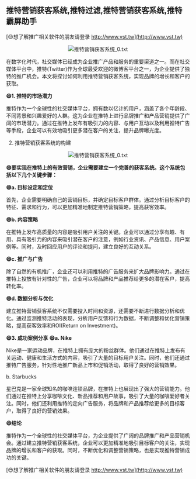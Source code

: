 ## **推特营销获客系统,推特过滤,推特营销获客系统,推特霸屏助手**

[😍想了解推广相关软件的朋友请登录 http://www.vst.tw](http://www.vst.tw)

 <center><img src="https://vst.tw/MP4/tuiguang/png/8.png" alt="推特营销获客系统_0.txt"></center>

在数字化时代，社交媒体已经成为企业推广产品和服务的重要渠道之一。而在社交媒体平台中，推特(Twitter)作为全球最受欢迎的微博客平台之一，为企业提供了独特的推广机会。本文将探讨如何利用推特营销获客系统，实现品牌的增长和客户的获取。

**😄1. 推特的市场潜力**

推特作为一个全球性的社交媒体平台，拥有数以亿计的用户，涵盖了各个年龄段、不同背景和兴趣爱好的人群。这为企业在推特上进行品牌推广和产品营销提供了广阔的市场潜力。通过在推特上发布有吸引力的内容、与用户互动以及利用推特广告等手段，企业可以有效地吸引更多潜在客户的关注，提升品牌曝光度。

2. 推特营销获客系统的构建

 <center><img src="https://vst.tw/MP4/tuiguang/png/6.png" alt="推特营销获客系统_0.txt"></center>

**😄要实现在推特上的有效营销，企业需要建立一个完善的获客系统。这个系统包括以下几个关键步骤：**

**😄a. 目标设定和定位**

首先，企业需要明确自己的营销目标，并确定目标客户群体。通过分析目标客户的特征、需求和行为，可以更加精准地制定推特营销策略，提高获客效率。

**😄b. 内容策略**

在推特上发布高质量的内容是吸引用户关注的关键。企业可以通过分享有趣、有用、具有吸引力的内容来吸引潜在客户的注意，例如行业资讯、产品信息、用户案例等。同时，及时回应用户的评论和提问，建立良好的互动关系。

**😄c. 推广与广告**

除了自然的有机推广，企业还可以利用推特的广告服务来扩大品牌影响力。通过在推特上投放有针对性的广告，企业可以将品牌和产品推荐给更多的潜在客户，提高转化率。

**😄d. 数据分析与优化**

建立推特营销获客系统不仅需要投入时间和资源，还需要不断进行数据分析和优化。通过监测推特活动的表现，分析用户反馈和行为数据，不断调整和优化营销策略，提高获客效率和ROI(Return on Investment)。

**😄3. 成功案例分享**
**😄a. Nike**

Nike是一家运动品牌，在推特上拥有庞大的粉丝群体。他们通过在推特上发布有关运动、健康和生活方式的内容，吸引了大量的目标用户关注。同时，他们还通过推特广告服务，针对性地推广新品上市和促销活动，取得了良好的营销效果。

b. Starbucks

星巴克是一家全球知名的咖啡连锁品牌，在推特上也展现出了强大的营销能力。他们通过在推特上分享咖啡文化、新品推荐和用户故事，吸引了大量的咖啡爱好者关注。同时，他们还利用推特的定向广告服务，将品牌和产品推荐给更多的目标客户，取得了良好的营销效果。

**😄结论**

推特作为一个全球性的社交媒体平台，为企业提供了广阔的品牌推广和产品营销机会。通过建立推特营销获客系统，企业可以更加精准地吸引目标客户的关注，实现品牌的增长和客户的获取。同时，不断优化和调整营销策略，也是实现推特营销成功的关键。

[😍想了解推广相关软件的朋友请登录 http://www.vst.tw](http://www.vst.tw)



